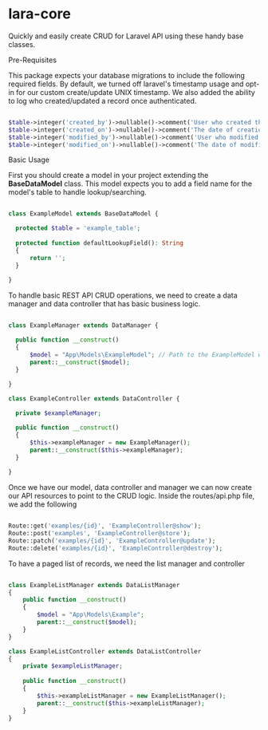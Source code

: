 # lara-core

Quickly and easily create CRUD for Laravel API using these handy base classes.

Pre-Requisites

This package expects your database migrations to include the following required fields. By default, we turned off laravel's timestamp usage and opt-in for our custom create/update UNIX timestamp. We also added the ability to log who created/updated a record once authenticated.

```php

$table->integer('created_by')->nullable()->comment('User who created the record');
$table->integer('created_on')->nullable()->comment('The date of creation in unix timestamp');
$table->integer('modified_by')->nullable()->comment('User who modified the record');
$table->integer('modified_on')->nullable()->comment('The date of modification in unix timestamp');

```

Basic Usage

First you should create a model in your project extending the __BaseDataModel__ class. This model expects you to add a field name for the model's table to handle lookup/searching.

```php

class ExampleModel extends BaseDataModel {

  protected $table = 'example_table';
  
  protected function defaultLookupField(): String
  {
      return '';
  }
  
}

```

To handle basic REST API CRUD operations, we need to create a data manager and data controller that has basic business logic.

```php

class ExampleManager extends DataManager {

  public function __construct()
  {
      $model = "App\Models\ExampleModel"; // Path to the ExampleModel we created above
      parent::__construct($model);
  }
  
}

class ExampleController extends DataController {

  private $exampleManager;

  public function __construct()
  {
      $this->exampleManager = new ExampleManager();
      parent::__construct($this->exampleManager);
  }
  
}

```

Once we have our model, data controller and manager we can now create our API resources to point to the CRUD logic. Inside the routes/api.php file, we add the following

```php

Route::get('examples/{id}', 'ExampleController@show');
Route::post('examples', 'ExampleController@store');
Route::patch('examples/{id}', 'ExampleController@update');
Route::delete('examples/{id}', 'ExampleController@destroy');

```

To have a paged list of records, we need the list manager and controller

```php

class ExampleListManager extends DataListManager
{
    public function __construct()
    {
        $model = "App\Models\Example";
        parent::__construct($model);
    }
}

class ExampleListController extends DataListController
{
    private $exampleListManager; 
    
    public function __construct()
    {
        $this->exampleListManager = new ExampleListManager();
        parent::__construct($this->exampleListManager);
    }
}

```
